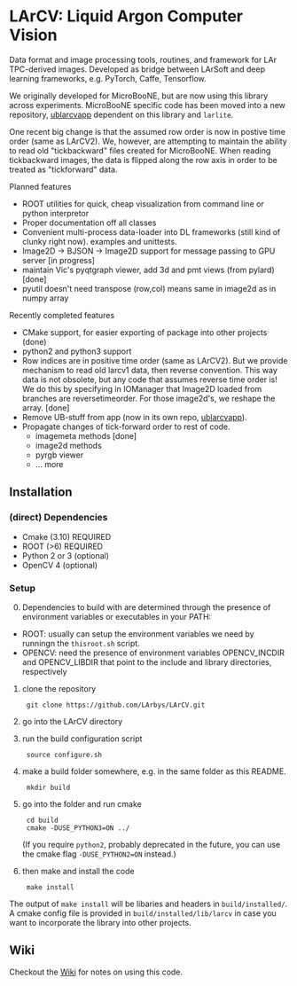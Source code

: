 # LArCV: Liquid Argon Computer Vision

Data format and image processing tools, routines, and framework for LAr TPC-derived images.
Developed as bridge between LArSoft and deep learning frameworks, e.g. PyTorch, Caffe, Tensorflow.

We originally developed for MicroBooNE, but are now using this library across experiments.
MicroBooNE specific code has been moved into a new repository, [ublarcvapp](https://github.com/larbys/ublarcvapp)
dependent on this library and `larlite`.

One recent big change is that the assumed row order is now in postive time order (same as LArCV2).
We, however, are attempting to maintain the ability to read old "tickbackward" files created for MicroBooNE.
When reading tickbackward images, the data is flipped along the row axis in order to be treated as "tickforward" data.

Planned features
* ROOT utilities for quick, cheap visualization from command line or python interpretor
* Proper documentation off all classes
* Convenient multi-process data-loader into DL frameworks (still kind of clunky right now).
  examples and unittests.
* Image2D -> BJSON -> Image2D support for message passing to GPU server [in progress]
* maintain Vic's pyqtgraph viewer, add 3d and pmt views (from pylard) [done]
* pyutil doesn't need transpose (row,col) means same in image2d as in numpy array

Recently completed features
* CMake support, for easier exporting of package into other projects (done)
* python2 and python3 support 
* Row indices are in positive time order (same as LArCV2).
  But we provide mechanism to read old larcv1 data, then reverse convention.
  This way data is not obsolete, but any code that assumes reverse time order is!
  We do this by specifying in IOManager that Image2D loaded from branches are reversetimeorder.
  For those image2d's, we reshape the array. [done]
* Remove UB-stuff from app (now in its own repo, [ublarcvapp](https://github.com/LArbys/ublarcvapp)).  
* Propagate changes of tick-forward order to rest of code.
    * imagemeta methods [done]
    * image2d methods
    * pyrgb viewer
    * ... more


## Installation

### (direct) Dependencies

* Cmake (3.10) REQUIRED
* ROOT  (>6)   REQUIRED
* Python 2 or 3 (optional)
* OpenCV 4 (optional)

### Setup

0. Dependencies to build with are determined through the presence of environment variables or executables in your PATH:

  * ROOT: usually can setup the environment variables we need by runningn the `thisroot.sh` script.
  * OPENCV: need the presence of environment variables OPENCV_INCDIR and OPENCV_LIBDIR that point to the include and library directories, respectively

1. clone the repository

        git clone https://github.com/LArbys/LArCV.git

2. go into the LArCV directory
3. run the build configuration script

        source configure.sh
      
4. make a build folder somewhere, e.g. in the same folder as this README.

        mkdir build

5. go into the folder and run cmake

        cd build
        cmake -DUSE_PYTHON3=ON ../

   (If you require `python2`, probably deprecated in the future, you can use the cmake flag `-DUSE_PYTHON2=ON` instead.)

6. then make and install the code

        make install


The output of `make install` will be libaries and headers in `build/installed/`.
A cmake config file is provided in `build/installed/lib/larcv` in case you want to incorporate the library into other projects.


## Wiki

Checkout the [Wiki](https://github.com/LArbys/LArCV/wiki) for notes on using this code.
